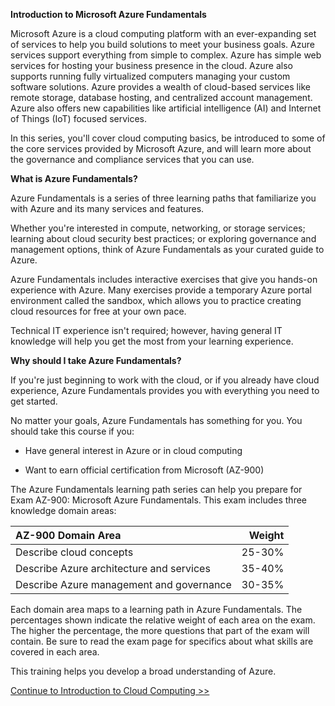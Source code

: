 **Introduction to Microsoft Azure Fundamentals**

Microsoft Azure is a cloud computing platform with an ever-expanding set
of services to help you build solutions to meet your business goals.
Azure services support everything from simple to complex. Azure has
simple web services for hosting your business presence in the cloud.
Azure also supports running fully virtualized computers managing your
custom software solutions. Azure provides a wealth of cloud-based
services like remote storage, database hosting, and centralized account
management. Azure also offers new capabilities like artificial
intelligence (AI) and Internet of Things (IoT) focused services.

In this series, you'll cover cloud computing basics, be introduced to
some of the core services provided by Microsoft Azure, and will learn
more about the governance and compliance services that you can use.

**What is Azure Fundamentals?**

Azure Fundamentals is a series of three learning paths that familiarize
you with Azure and its many services and features.

Whether you\'re interested in compute, networking, or storage services;
learning about cloud security best practices; or exploring governance
and management options, think of Azure Fundamentals as your curated
guide to Azure.

Azure Fundamentals includes interactive exercises that give you hands-on
experience with Azure. Many exercises provide a temporary Azure portal
environment called the sandbox, which allows you to practice creating
cloud resources for free at your own pace.

Technical IT experience isn\'t required; however, having general IT
knowledge will help you get the most from your learning experience.

**Why should I take Azure Fundamentals?**

If you\'re just beginning to work with the cloud, or if you already have
cloud experience, Azure Fundamentals provides you with everything you
need to get started.

No matter your goals, Azure Fundamentals has something for you. You
should take this course if you:

- Have general interest in Azure or in cloud computing

- Want to earn official certification from Microsoft (AZ-900)

The Azure Fundamentals learning path series can help you prepare for
Exam AZ-900: Microsoft Azure Fundamentals. This exam includes three
knowledge domain areas:

| AZ-900 Domain Area | Weight |
| :---------------- | ----: |
| Describe cloud concepts | 25-30%
| Describe Azure architecture and services | 35-40% |
| Describe Azure management and governance | 30-35% |

Each domain area maps to a learning path in Azure Fundamentals. The
percentages shown indicate the relative weight of each area on the exam.
The higher the percentage, the more questions that part of the exam will
contain. Be sure to read the exam page for specifics about what skills
are covered in each area.

This training helps you develop a broad understanding of Azure.

[Continue to Introduction to Cloud Computing >>]()
